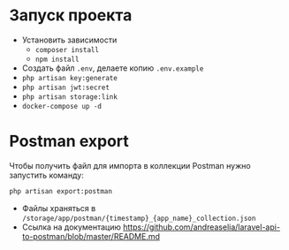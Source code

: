 # Запуск проекта
- Установить зависимости
  - `composer install`
  - `npm install`
- Создать файл `.env`, делаете копию `.env.example`
- `php artisan key:generate`
- `php artisan jwt:secret`
- `php artisan storage:link`
- `docker-compose up -d`
# Postman export    

Чтобы получить файл для импорта в коллекции Postman нужно запустить команду:
```bash
php artisan export:postman
```
- Файлы храняться в `/storage/app/postman/{timestamp}_{app_name}_collection.json`
- Ссылка на документацию https://github.com/andreaselia/laravel-api-to-postman/blob/master/README.md
